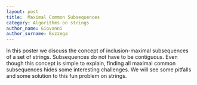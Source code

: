 ```yaml
---
layout: post
title:  Maximal Common Subsequences
category: Algorithms on strings
author_name: Giovanni
author_surname: Buzzega
---
```


In this poster we discuss the concept of inclusion-maximal subsequences of a set of strings. Subsequences do not have to be contiguous.
Even though this concept is simple to explain, finding all maximal common subsequences hides some interesting challenges.
We will see some pitfalls and some solution to this fun problem on strings.